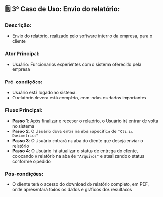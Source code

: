 ## 🗒️ **3º Caso de Uso:  Envio do relatório**:  

### Descrição: 
* Envio do relatório, realizado pelo software interno da empresa, para o cliente

### Ator Principal: 
*  Usuário: Funcionarios experientes com o sistema oferecido pela empresa

### Pré-condições:
* Usuário está logado no sistema.
* O relatório devera está completo, com todas os dados importantes


### Fluxo Principal: 
- **Passo 1**: Após finalizar e receber o relatório, o Usuário irá entrar de volta no sistema
- **Passo 2**: O Usuário deve entra na aba especifica de `"Clinic Dosimetrics"`
- **Passo 3**: O Usuário entrará na aba do cliente que deseja enviar o relatório
- **Passo 4**: O Usuário irá atualizar o status de entrega do cliente, colocando o relatório na aba de `"Arquivos"` e atualizando o status conforme o pedido

### Pós-condições:
*   O cliente terá o acesso do download do relatório completo, em PDF, onde apresentará todos os dados e gráficos dos resultados
